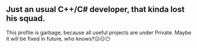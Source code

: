 ## Just an usual C++/C# developer, that kinda lost his squad.
This profile is garbage, because all useful projects are under Private.
Maybe it will be fixed in future, who knows?😐😑😶
<!---
CAFFI-dev/CAFFI-dev is a ✨ special ✨ repository because its `README.md` (this file) appears on your GitHub profile.
You can click the Preview link to take a look at your changes.
--->
